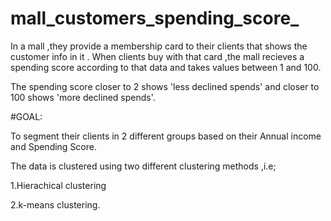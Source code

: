 # mall_customers_spending_score_
In a mall ,they provide a membership card to their clients that shows the customer info in it .
When clients buy with that card ,the mall recieves a spending score according to that data and takes values 
between 1 and 100.

The spending score closer to 2 shows 'less declined spends' and closer to 100 shows 'more declined spends'.

#GOAL:

To segment their clients in 2 different groups based on their Annual income and Spending Score.

The data is clustered using two different clustering methods ,i.e;

1.Hierachical clustering 

2.k-means clustering.
